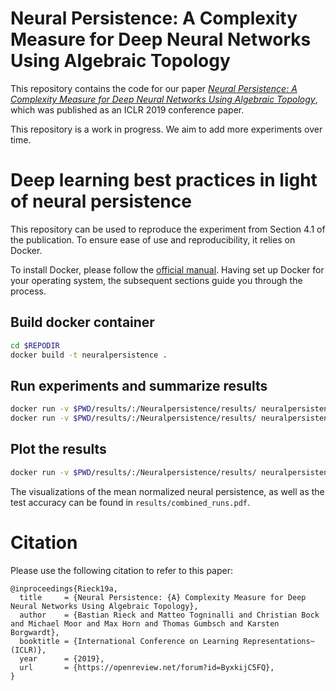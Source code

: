 # Neural Persistence: A Complexity Measure for Deep Neural Networks Using Algebraic Topology 

This repository contains the code for our paper [*Neural Persistence:
A Complexity Measure for Deep Neural Networks Using Algebraic
Topology*](https://openreview.net/pdf?id=ByxkijC5FQ),
which was published as an ICLR 2019 conference paper.

This repository is a work in progress. We aim to add more experiments
over time.

# Deep learning best practices in light of neural persistence 

This repository can be used to reproduce the experiment from Section 4.1
of the publication. To ensure ease of use and reproducibility, it relies
on Docker.

To install Docker, please follow the [official manual](https://www.docker.com/get-started).
Having set up Docker for your operating system, the subsequent sections
guide you through the process.

## Build docker container

```bash
cd $REPODIR
docker build -t neuralpersistence .
```

## Run experiments and summarize results

```bash
docker run -v $PWD/results/:/Neuralpersistence/results/ neuralpersistence python3 -u run_experiments.py
docker run -v $PWD/results/:/Neuralpersistence/results/ neuralpersistence python3 combine_runs.py results/runs/* --output results/combined_runs.csv
```

## Plot the results

```bash
docker run -v $PWD/results/:/Neuralpersistence/results/ neuralpersistence python3 create_plots.py results/combined_runs.csv results/combined_runs.pdf
```

The visualizations of the mean normalized neural persistence, as well as
the test accuracy can be found in `results/combined_runs.pdf`.

# Citation

Please use the following citation to refer to this paper:

    @inproceedings{Rieck19a,
      title     = {Neural Persistence: {A} Complexity Measure for Deep Neural Networks Using Algebraic Topology},
      author    = {Bastian Rieck and Matteo Togninalli and Christian Bock and Michael Moor and Max Horn and Thomas Gumbsch and Karsten Borgwardt},
      booktitle = {International Conference on Learning Representations~(ICLR)},
      year      = {2019},
      url       = {https://openreview.net/forum?id=ByxkijC5FQ},
    }
